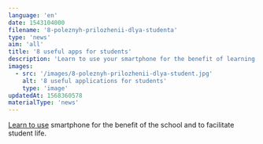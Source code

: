 ```yaml
---
language: 'en'
date: 1543104000
filename: '8-poleznyh-prilozhenii-dlya-studenta'
type: 'news'
aim: 'all'
title: '8 useful apps for students'
description: 'Learn to use your smartphone for the benefit of learning...'
images:
  - src: '/images/8-poleznyh-prilozhenii-dlya-student.jpg'
    alt: '8 useful applications for students'
    type: 'image'
updatedAt: 1568360578
materialType: 'news'
---
```

[Learn to use](https://vk.com/@physvsu-8-poleznyh-prilozhenii-dlya-studenta) smartphone for the benefit of the school and to facilitate student life.
